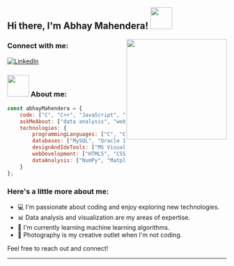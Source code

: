 
<h2> Hi there, I'm Abhay Mahendera! <img src="https://media.giphy.com/media/12oufCB0MyZ1Go/giphy.gif" width="50"></h2>

<img align='right' src="https://camo.githubusercontent.com/1a0fa5282e06c4ba1c97afafa7b359cbb66d481328635788bdeacbca0b82f217/68747470733a2f2f6d65646961312e67697068792e636f6d2f6d656469612f6a52663566736e38473659616f674157786e2f67697068792e6769663f6369643d373930623736313164663965396231626433356530313837646231366233303535356461656234356262313033383935267269643d67697068792e6769662663743d73" width="230"> 

### Connect with me:

[![LinkedIn](https://img.shields.io/badge/LinkedIn-0077B5?style=for-the-badge&logo=linkedin&logoColor=white)](https://www.linkedin.com/in/abhay-mahendera-56aa71164/)

### <img src="https://media.giphy.com/media/VgCDAzcKvsR6OM0uWg/giphy.gif" width="50"> About me:

```javascript
const abhayMahendera = {
    code: ["C", "C++", "JavaScript", "Java", "Python", "R"],
    askMeAbout: ["data analysis", "web development", "tech", "app development", "photography"],
    technologies: {
        programmingLanguages: ["C", "C++", "JavaScript", "Java", "Python", "R"],
        databases: ["MySQL", "Oracle 12c", "MongoDB", "pgAdmin"],
        designAndIdeTools: ["MS Visual Studio Code", "IntelliJ Idea", "MS Office", "GitHub"],
        webDevelopment: ["HTML5", "CSS3", "ES6", "Node.js", "Express.js", "Bootstrap", "NPM", "jQuery", "APIs", "EJS"],
        dataAnalysis: ["NumPy", "Matplotlib", "SciPy", "R", "Tableau", "Microsoft Power BI"],
    }
};
```

### Here's a little more about me:

- 💻 I'm passionate about coding and enjoy exploring new technologies.
- 📊 Data analysis and visualization are my areas of expertise.
- 🌱 I'm currently learning machine learning algorithms.
- 📸 Photography is my creative outlet when I'm not coding.

Feel free to reach out and connect!

--------
